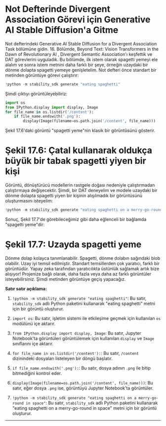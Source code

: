# Not Defterinde Divergent Association Görevi için Generative AI Stable Diffusion'a Gitme

Not defterindeki Generative AI Stable Diffusion for a Divergent Association Task bölümüne gidin. 16. Bölümde, Beyond Text: Vision Transformers in the Dawn of Revolutionary AI , Divergent Semantic Association'ı keşfettik ve DAT görevlerini uyguladık. Bu bölümde, ilk istem olarak spagetti yemeyi ele alalım ve sonra istem metnini daha farklı bir şeye, örneğin uzaydaki bir dönme dolapta spagetti yemeye genişletelim. Not defteri önce standart bir metinden görüntüye görevi çalıştırır: 
```python
!python -m stability_sdk generate "eating spaghetti"
```
Şimdi çıktıyı görüntüleyebiliriz:
```python
import os 
from IPython.display import display, Image 
for file_name in os.listdir('/content'): 
    if file_name.endswith('.png'):
        display(Image(filename=os.path.join('/content', file_name)))
```
Şekil 17.6'daki görüntü "spagetti yeme"nin klasik bir görüntüsünü gösterir. 
# Şekil 17.6: Çatal kullanarak oldukça büyük bir tabak spagetti yiyen bir kişi

Görüntü, dönüştürücü modellerin rastgele doğası nedeniyle çalıştırmadan çalıştırmaya değişecektir. Şimdi, bir DAT deneyelim ve modele uzaydaki bir dönme dolapta spagetti yiyen bir kişinin alışılmadık bir görüntüsünü oluşturmasını isteyelim:
```python
!python -m stability_sdk generate "eating spaghetti on a merry-go-round in space"
```
Sonuç, Şekil 17.7'de görebileceğimiz gibi daha eğlenceli bir bağlamda "spagetti yeme"dir: 
# Şekil 17.7: Uzayda spagetti yeme

Dönme dolap kolayca tanımlanabilir. Spagetti, dönme dolabın sağındaki blob olabilir. Uzay iyi temsil edilmiştir. Standart temsillerden çok yaratıcı, farklı bir görüntüdür. Yapay zeka tarafından yaratıcılıkta üstünlük sağlamak artık bize alışıyor! Projenize bağlı olarak, daha fazla veya daha az farklı görüntüler isteyebilirsiniz. Şimdi metinden görüntüye geçiş yapacağız.

**Satır satır açıklama:**

1. `!python -m stability_sdk generate "eating spaghetti"`: Bu satır, `stability_sdk` adlı Python paketini kullanarak "eating spaghetti" metni için bir görüntü oluşturur.

2. `import os`: Bu satır, işletim sistemi ile etkileşime geçmek için kullanılan `os` modülünü içe aktarır.

3. `from IPython.display import display, Image`: Bu satır, Jupyter Notebook'ta görüntüleri görüntülemek için kullanılan `display` ve `Image` sınıflarını içe aktarır.

4. `for file_name in os.listdir('/content'):`: Bu satır, `/content` dizinindeki dosyaları listeleyen bir döngü başlatır.

5. `if file_name.endswith('.png'):`: Bu satır, dosya adının `.png` ile bitip bitmediğini kontrol eder.

6. `display(Image(filename=os.path.join('/content', file_name)))`: Bu satır, eğer dosya `.png` ise, görüntüyü Jupyter Notebook'ta görüntüler.

7. `!python -m stability_sdk generate "eating spaghetti on a merry-go-round in space"`: Bu satır, `stability_sdk` adlı Python paketini kullanarak "eating spaghetti on a merry-go-round in space" metni için bir görüntü oluşturur.

---


